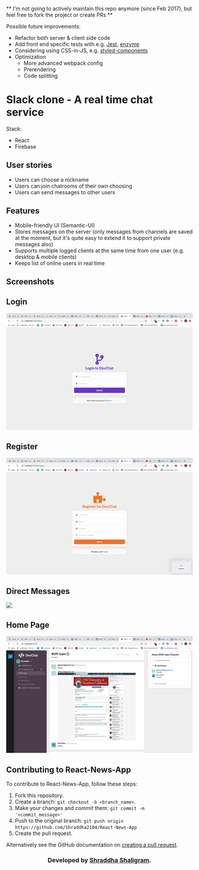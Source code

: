 ** I'm not going to actively maintain this repo anymore (since Feb 2017), but feel free to fork the project or create PRs **

Possible future improvements:
* Refactor both server & client side code
* Add front end specific tests with e.g. [Jest](https://facebook.github.io/jest/), [enzyme](http://airbnb.io/enzyme/)
* Considering using CSS-in-JS, e.g. [styled-components](https://styled-components.com)
* Optimization
  * More advanced webpack config
  * Prerendering
  * Code splitting
  

# Slack clone - A real time chat service


Stack:
- React
- Firebase


## User stories
- Users can choose a nickname
- Users can join chatrooms of their own choosing
- Users can send messages to other users

## Features
- Mobile-friendly UI (Semantic-UI)
- Stores messages on the server (only messages from channels are saved at the moment, but it's quite easy to extend it to support private messages also)
- Supports multiple logged clients at the same time from one user (e.g. desktop & mobile clients)
- Keeps list of online users in real time


## Screenshots

<h2>Login</h2>
<img src="login.png"  />

<h2>Register</h2>
<img src="register.png"  />

<h2>Direct Messages</h2>
<img src="slack.png"  />

<h2>Home Page </h2>
<img src="main.png"  />

  
  
 ## Contributing to React-News-App
<!--- If your README is long or you have some specific process or steps you want contributors to follow, consider creating a separate CONTRIBUTING.md file--->
To contribute to React-News-App, follow these steps:

1. Fork this repository.
2. Create a branch: `git checkout -b <branch_name>`.
3. Make your changes and commit them: `git commit -m '<commit_message>'`
4. Push to the original branch: `git push origin https://github.com/Shraddha2104/React-News-App`
5. Create the pull request.

Alternatively see the GitHub documentation on [creating a pull request](https://help.github.com/en/github/collaborating-with-issues-and-pull-requests/creating-a-pull-request).


<h3 align="center"><b>Developed by <a href="https://github.com/Shraddha2104">Shraddha Shaligram</a>.</b></h1>
